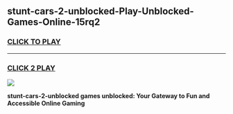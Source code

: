 
## stunt-cars-2-unblocked-Play-Unblocked-Games-Online-15rq2
<h3>
<a href="https://premium76.site?title=stunt-cars-2-unblocked&ref=25A">CLICK TO PLAY</a></h3>
<hr>

<h3>
<a href="https://premium76.site?title=stunt-cars-2-unblocked&ref=25A">CLICK 2 PLAY</a>
  
</h3>

<a href="https://premium76.site?title=stunt-cars-2-unblocked&ref=25A"><img src="https://clearcache.store/games.png"></a>


**stunt-cars-2-unblocked games unblocked: Your Gateway to Fun and Accessible Online Gaming**
